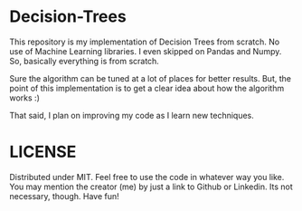 # Decision-Trees

This repository is my implementation of Decision Trees from scratch. 
No use of Machine Learning libraries. I even skipped on Pandas and Numpy.
So, basically everything is from scratch.

Sure the algorithm can be tuned at a lot of places for better results.
But, the point of this implementation is to get a clear idea about how the algorithm works :)

That said, I plan on improving my code as I learn new techniques.

# LICENSE 

Distributed under MIT. Feel free to use the code in whatever way you like.
You may mention the creator (me) by just a link to Github or Linkedin.
Its not necessary, though.
Have fun!
